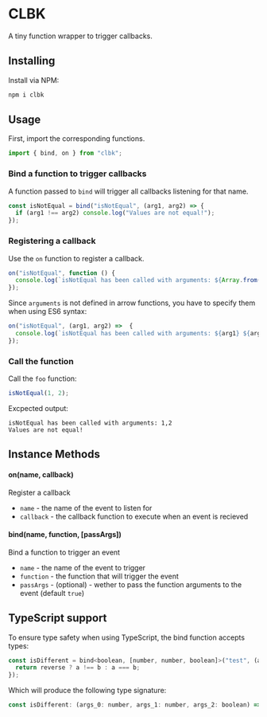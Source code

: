 # CLBK

A tiny function wrapper to trigger callbacks.

## Installing

Install via NPM:

```bash
npm i clbk
```

## Usage

First, import the corresponding functions.

```js
import { bind, on } from "clbk";
```

### Bind a function to trigger callbacks

A function passed to `bind` will trigger all callbacks listening for that name.

```js
const isNotEqual = bind("isNotEqual", (arg1, arg2) => {
  if (arg1 !== arg2) console.log("Values are not equal!");	
});
```

### Registering a callback

Use the `on` function to register a callback.

```js
on("isNotEqual", function () {
  console.log(`isNotEqual has been called with arguments: ${Array.from(arguments)}`);
});
```

Since `arguments` is not defined in arrow functions, you have to specify them when using ES6 syntax:

```js
on("isNotEqual", (arg1, arg2) =>  {
  console.log(`isNotEqual has been called with arguments: ${arg1} ${arg2}`);
});
```

### Call the function

Call the `foo` function:

```js
isNotEqual(1, 2);
```

Excpected output:

```
isNotEqual has been called with arguments: 1,2
Values are not equal!
```

## Instance Methods

#### on(name, callback)

Register a callback

- `name` - the name of the event to listen for
- `callback` - the callback function to execute when an event is recieved

#### bind(name, function, [passArgs])

Bind a function to trigger an event

- `name` - the name of the event to trigger
- `function` - the function that will trigger the event
- `passArgs` - (optional) - wether to pass the function arguments to the event (default `true`)

## TypeScript support

To ensure type safety when using TypeScript, the bind function accepts types:

```js
const isDifferent = bind<boolean, [number, number, boolean]>("test", (a: number, b: number, reverse: boolean) => {
  return reverse ? a !== b : a === b;
});
```

Which will produce the following type signature:

```js
const isDifferent: (args_0: number, args_1: number, args_2: boolean) => boolean
```
